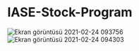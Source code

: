 # IASE-Stock-Program
![Ekran görüntüsü 2021-02-24 093756](https://user-images.githubusercontent.com/50638690/108959951-34e43b80-7686-11eb-868d-c6518ad2cbcc.png)
![Ekran görüntüsü 2021-02-24 094303](https://user-images.githubusercontent.com/50638690/108959957-36adff00-7686-11eb-801e-dbe2f24f4c6f.png)
